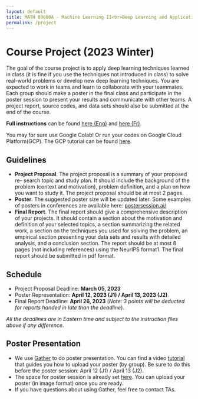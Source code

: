 ```yaml
---
layout: default
title: MATH 80600A - Machine Learning II<br>Deep Learning and Applications
permalink: /project
---
```


# Course Project (2023 Winter)

The goal of the course project is to apply deep learning techniques learned in class (it is fine if you use the techniques not introduced in class) to solve real-world problems or develop new deep learning techniques. You are expected to work in teams and learn to collaborate with your teammates. Each group should make a poster in the final class and participate in the poster session to present your results and communicate with other teams. A project report, source codes, and data sets should also be submitted at the end of the course.

**Full instructions** can be found [here (Eng)](https://www.dropbox.com/s/v27025efpsfh6vk/Instructions_on_Course_Projects_Deep_Learning.pdf?dl=0) and [here (Fr)](https://www.dropbox.com/s/aq42mxdaci510hq/Instructions%20sur%20les%20projets%20de%20cours.pdf?dl=0).

You may for sure use Google Colab! Or run your codes on Google Cloud Platform(GCP). The GCP tutorial can be found [here](https://www.dropbox.com/s/85e0ci48ruue0rm/Deep_Learning_and_Applications.pdf?dl=0).


## Guidelines

- **Project Proposal**. The project proposal is a summary of your proposed re- search topic and study plan. It should include the background of the problem (context and motivation), problem definition, and a plan on how you want to study it. The project proposal should be at most 2 pages.
- **Poster**. The suggested poster size will be updated later. Some examples of posters in conferences are available here: [postersession.ai/](https://postersession.ai/)
- **Final Report**. The final report should give a comprehensive description of your projects. It should contain a section about the motivation and definition of your selected topics, a section summarizing the related work, a section on the techniques you used for solving the problem, an empirical section presenting your data sets and results with detailed analysis, and a conclusion section. The report should be at most 8 pages (not including references) using the NeurIPS format1. The final report should be submitted in pdf format. 



## Schedule

- Project Proposal Deadline: **March 05, 2023**
- Poster Representation: **April 12, 2023 (J1) / April 13, 2023 (J2)**.
- Final Report Deadline: **April 26, 2023** (*Note: 3 points will be deducted for reports handed in late than the deadline*).

*All the deadlines are in Eastern time and subject to the instruction files above if any difference.*


## Poster Presentation

- We use [Gather](https://www.gather.town/) to do poster presentation. You can find a video [tutorial](https://www.dropbox.com/s/p6jxrab7zeag68s/gather_tutorial.mov?dl=0) that guides you how to upload your poster (by group). Be sure to do this before the poster session: April 12 (J1) / April 13 (J2).
- The space for poster session is already set [here](https://app.gather.town/app/MLhk9ll8KsDMHZSo/MATH80600A_W23_Poster). You can upload your poster (in image format) once you are ready.
- If you have questions about using Gather, feel free to contact TAs.



<!-- 
- **Proposal due**: Feb. 28th
- **Poster due**:
    - J1: Apr. 8th
    - J2: Apr. 16th
- **Final report due**: Apr. 25th
    - Note: 3 points will be deducted for late submission.

## Groups for Course Projects

The groups for course projects can be found at the Google sheet for [J1](https://docs.google.com/spreadsheets/d/1K3P8F2C3-vh0MSxoQ90IbeFY_gPegZ6_hM1So0p9UEU/edit?pli=1#gid=0) and [J2](https://docs.google.com/spreadsheets/d/1SaZE6dXDCf_uZBDEK0TAdIAUdsdMbqnnWu8ujJzHwrk/edit#gid=0). -->


<!----
## List of References

1. **Transformers for text classification**<br>
  In class, we have learned several advanced deep learning models for NLP, such as the transformers. Recently, there are many studies trying to train transformers on large unlabeled text corpora. After that, those pre-trained models can be easily fine-tuned on specific tasks by using a small amount of labeled data. Such models (e.g., BERT, XLNet) have been proved to achieve state-of-the-art results on many NLP tasks. In this project, students are encouraged to run those models on a sentence classification task.

2. **GNNs for heterogeneous graphs**<br>	
  In class, we have learned several graph neural networks (GNNs), which can effectively learn node representations on homogeneous graphs, where there is only a single type of edge. However, in many real-world graphs, multiple types of edges exist, and most existing GNNs cannot apply to such graphs. In this project, students are encouraged to design a GNN model which can deal with heterogeneous graphs.

3. **Deep learning for recommender systems**<br>
  In class, we have learned several deep learning models for recommender systems. In this project, students will focus on the simplest setting, i.e., implicit feedback, and they are encouraged to design and implement a deep learning model for implicit feedback. The movielens dataset will be used for evaluating their models.

4. **Image generation**<br>	
  In class, we have learned several deep generative models, which can be used for image generation. In this project, students are encouraged to implement one of these models, and run the model on an image dataset, such as MNIST and CIFAR-100.
----->
